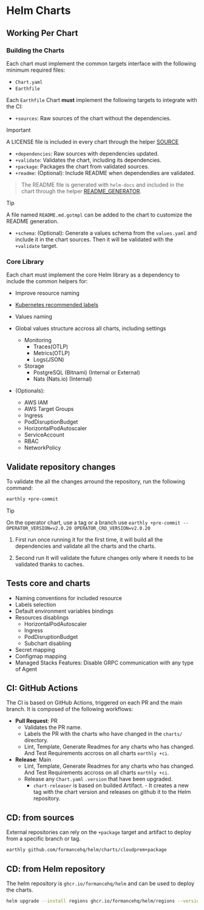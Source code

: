 # Helm Charts

## Working Per Chart

### Building the Charts

Each chart must implement the common targets interface with the following minimum required files:

- `Chart.yaml`
- `Earthfile`

Each `Earthfile` Chart **must** implement the following targets to integrate with the CI:

- `+sources`: Raw sources of the chart without the dependencies.
> [!IMPORTANT]
> A LICENSE file is included in every chart through the helper [SOURCE](./charts/Earthfile)
- `+dependencies`: Raw sources with dependencies updated.
- `+validate`: Validates the chart, including its dependencies.
- `+package`: Packages the chart from validated sources.
- `+readme`: (Optional): Include README when dependendies are validated.
> The README file is generated with `helm-docs` and included in the chart through the helper [README_GENERATOR](./charts/Earthfile).

> [!TIP]
> A file named `README.md.gotmpl` can be added to the chart to customize the README generation.
- `+schema`: (Optional): Generate a values schema from the `values.yaml` and include it in the chart sources. Then it will be validated with the `+validate` target.


### Core Library

Each chart must implement the core Helm library as a dependency to include the common helpers for:

- Improve resource naming
- [Kubernetes recommended labels](https://kubernetes.io/docs/concepts/overview/working-with-objects/common-labels/)
- Values naming

- Global values structure accross all charts, including settings
  - Monitoring
    - Traces(OTLP)
    - Metrics(OTLP)
    - Logs(JSON)
  - Storage
    - PostgreSQL (Bitnami) (Internal or External)
    - Nats (Nats.io) (Internal)
  
- (Optionals):
  
  - AWS IAM
  - AWS Target Groups
  - Ingress
  - PodDisruptionBudget
  - HorizontalPodAutoscaler
  - ServiceAccount
  - RBAC
  - NetworkPolicy

## Validate repository changes

To validate the all the changes arround the repository, run the following command:

```bash
earthly +pre-commit
```

>[!TIP]
> On the operator chart, use a tag or a branch
> use `earthly +pre-commit --OPERATOR_VERSION=v2.0.20 OPERATOR_CRD_VERSION=v2.0.20`

1. First run
once running it for the first time, it will build all the dependencies and validate all the charts and the charts.

2. Second run
It will validate the future changes only where it needs to be validated thanks to caches.

## Tests core and charts

- Naming conventions for included resource
- Labels selection
- Default environment variables bindings
- Resources disablings
  - HorizontalPodAutoscaler
  - Ingress
  - PodDisruptionBudget
  - Subchart disabling
- Secret mapping
- Configmap mapping
- Managed Stacks Features: Disable GRPC communication with any type of Agent

## CI: GitHub Actions

The CI is based on GitHub Actions, triggered on each PR and the main branch. It is composed of the following workflows:

- **Pull Request**: PR
  - Validates the PR name.
  - Labels the PR with the charts who have changed in the `charts/` directory.
  - Lint, Template, Generate Readmes for any charts who has changed. And Test Requirements accross on all charts `earthly +ci`.
- **Release**: Main
    - Lint, Template, Generate Readmes for any charts who has changed. And Test Requirements accross on all charts `earthly +ci`.
  - Release any `Chart.yaml` `.version` that have been upgraded. 
    - `chart-releaser` is based on builded Artifact. - It creates a new tag with the chart version and releases on github it to the Helm repository.

## CD: from sources

External repositories can rely on the `+package` target and artifact to deploy from a specific branch or tag.

```bash
earthly github.com/formancehq/helm/charts/cloudprem+package
```

## CD: from Helm repository

The helm repository is `ghcr.io/formancehq/helm` and can be used to deploy the charts.

```bash
helm upgrade --install regions ghcr.io/formancehq/helm/regions --version v2.0.18
```
